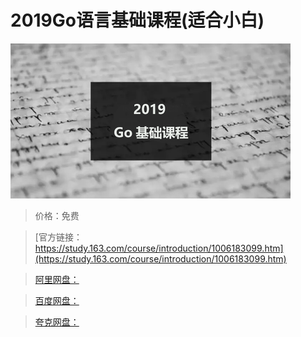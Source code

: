 # 2019Go语言基础课程(适合小白)

![img](../../../assets/study163/free/ff135e0b403f4adca871cd226ef28599.png)

> 价格：免费

> [官方链接：https://study.163.com/course/introduction/1006183099.htm](https://study.163.com/course/introduction/1006183099.htm)

> [阿里网盘：]()

> [百度网盘：]()

> [夸克网盘：]()
